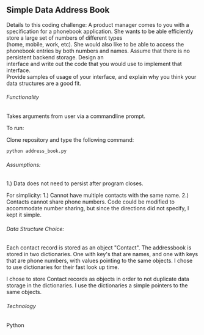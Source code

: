 Simple Data Address Book
----------------

Details to this coding challenge:
A product manager comes	to you with a specification	for	a phonebook	application.
She	wants	to	be	able efficiently store a large set of numbers of different types	
(home, mobile, work, etc).	She	would also like	to	be	able to	access	the	phonebook entries 
by both numbers	and	names.	Assume that	there is no	persistent	backend	storage. Design	an	
interface and write out	the	code that you would	use	to implement that interface.	
Provide	samples	of usage of	your interface,	and	explain	why	you	think your data structures are a good fit.


###### Functionality

Takes arguments from user via a commandline prompt.

To run:

Clone repository and type the following command:

	python address_book.py


###### Assumptions:
1.) Data does not need to persist after program closes.

For simplicity:
1.) Cannot have multiple contacts with the same name.
2.) Contacts cannot share phone numbers.  Code could be modified to accommodate number sharing, but since
the directions did not specify, I kept it simple.

###### Data Structure Choice:

Each contact record is stored as an object "Contact".
The addressbook is stored in two dictionaries. One with key's that are names, and one with keys that are phone numbers, with values pointing to the same objects.  I chose to use dictionaries for their fast look up time.  

I chose to store Contact records as objects in order to not duplicate data storage in the dictionaries. I use the dictionaries a simple pointers to the same objects.

###### Technology
Python
